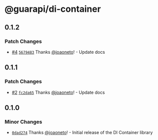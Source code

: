 # @guarapi/di-container

## 0.1.2

### Patch Changes

- [#4](https://github.com/guarapi/guarapi-di-container/pull/4) [`5679483`](https://github.com/guarapi/guarapi-di-container/commit/5679483da306c5e39e1fdb5d5304862cbda865c1) Thanks [@joaoneto](https://github.com/joaoneto)! - Update docs

## 0.1.1

### Patch Changes

- [#2](https://github.com/guarapi/guarapi-di-container/pull/2) [`fc2da65`](https://github.com/guarapi/guarapi-di-container/commit/fc2da65c4c83f4856818053d96fe9264e35c1d7b) Thanks [@joaoneto](https://github.com/joaoneto)! - Update docs

## 0.1.0

### Minor Changes

- [`0dad274`](https://github.com/guarapi/guarapi-di-container/commit/0dad274fab4342fc0ed1c792d5befb9362774728) Thanks [@joaoneto](https://github.com/joaoneto)! - Initial release of the DI Container library
